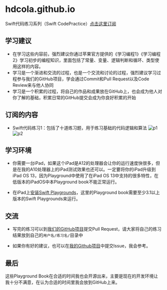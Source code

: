 # hdcola.github.io

Swift代码练习系列（Swift CodePractice）[点击这里订阅](https://developer.apple.com/ul/sp0?url=https://hdcola.github.io/cpfeed.json)

## 学习建议

* 在学习这些内容前，强烈建议你通过苹果官方提供的《学习编程1》《学习编程2》学习初步的编程知识，里面包括了常量、变量、逻辑判断和循环、类型使用这样的内容。
* 学习是一个渐进和交流的过程，也是一个交流和讨论的过程，强烈建议学习过程参与我们的GitHub项目，学会通过Commit和Pull Request以及Code Review来与他人协同
* 学习是一个积累的过程，将自己的作品和成果放在GitHub上，也会成为他人对你了解的基础，积累日常的GitHub提交会成为你良好积累的开始

## 订阅的内容

* Swift代码练习1：包括了十道练习题，用于练习基础的代码逻辑和算法 ![p1](https://hdcola.github.io/CodePractice/cp1p1.png)![p2](https://hdcola.github.io/CodePractice/cp1p2.png)


## 学习环境

* 你需要一台iPad，如果这个iPad是A12的处理器会让你的运行速度快很多，但是在我的A10处理器上的iPad测试效果也还可以。一定要将你的iPad升级到iPad OS 13，因为Playground中使用了在iPad OS 13中支持的很多特性，在低版本的iPadOS中本Playground book不能正常运行。

* 在iPad上[安装Swift Playgrounds](https://itunes.apple.com/us/app/swift-playgrounds/id908519492?mt=8)，这里的Playground book需要至少3.1以上版本的Swift Playgrounds来运行。

## 交流

* 写完的练习可以到[我们的GitHub项目](https://github.com/HDCodePractice/SwiftPracticeResult)提交Pull Request，请大家将自己的练习结果放到自己的`用户名/练习名/`目录中

* 如果你有好的建议，也可以在[我的Github项目](https://github.com/hdcola/hdcola.github.io)中提交Issue，我会参考。

## 最后

这些Playground Book在合适的时间我也会开源出来，主要是现在的开发环境让我十分不满意，在认为合适的时间里我会放到GitHub上来。
